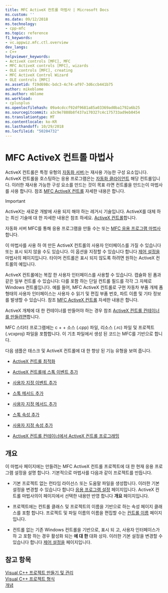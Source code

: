 ```yaml
---
title: MFC ActiveX 컨트롤 마법사 | Microsoft Docs
ms.custom: ''
ms.date: 09/12/2018
ms.technology:
- cpp-mfc
ms.topic: reference
f1_keywords:
- vc.appwiz.mfc.ctl.overview
dev_langs:
- C++
helpviewer_keywords:
- ActiveX controls [MFC], MFC
- MFC ActiveX controls [MFC], wizards
- OLE controls [MFC], creating
- MFC ActiveX Control Wizard
- OLE controls [MFC]
ms.assetid: f19d698c-bdc3-4c74-af97-3d6ccb441b75
author: mikeblome
ms.author: mblome
ms.workload:
- cplusplus
ms.openlocfilehash: 09a4cdccf92df9681a85a03369ad0ba1792a6b25
ms.sourcegitcommit: a3c9e7888b8f437a170327c4c175733ad9eb0454
ms.translationtype: MT
ms.contentlocale: ko-KR
ms.lasthandoff: 10/29/2018
ms.locfileid: "50204732"
---
```

# <a name="mfc-activex-control-wizard"></a>MFC ActiveX 컨트롤 마법사

ActiveX 컨트롤은 특정 유형의 [자동화 서버](../../mfc/automation-servers.md);는 재사용 가능한 구성 요소입니다. ActiveX 컨트롤을 호스팅하는 응용 프로그램은는 [자동화 클라이언트](../../mfc/automation-clients.md) 해당 컨트롤입니다. 이러한 재사용 가능한 구성 요소를 만드는 것이 목표 라면 컨트롤을 만드는이 마법사를 사용 합니다. 참조 [MFC ActiveX 컨트롤](../../mfc/mfc-activex-controls.md) 자세한 내용은 합니다.

>[!IMPORTANT]
> ActiveX는 새로운 개발에 사용 되지 해야 하는 레거시 기술입니다. ActiveX를 대체 하는 최신 기술에 대 한 자세한 내용은 참조 하세요. [ActiveX 컨트롤](../activex-controls.md)합니다.

자동화 서버 MFC를 통해 응용 프로그램을 만들 수는 또는 [MFC 응용 프로그램 마법사](../../mfc/reference/mfc-application-wizard.md)합니다.

이 마법사를 사용 하 여 만든 ActiveX 컨트롤의 사용자 인터페이스를 가질 수 있습니다 또는 표시 되지 않을 수도 있습니다. 이 옵션을 지정할 수 있습니다 합니다 [제어 설정을](../../mfc/reference/control-settings-mfc-activex-control-wizard.md) 마법사의 페이지입니다. 타이머 컨트롤은 표시 되지 않도록 하려면 원하는 ActiveX 컨트롤의 예입니다.

ActiveX 컨트롤에는 복잡 한 사용자 인터페이스를 사용할 수 있습니다. 캡슐화 된 폼과 같은 일부 컨트롤 수 있습니다: 다를 포함 하는 단일 컨트롤 필드를 각각 그 자체로 Windows 컨트롤입니다. 예를 들어, MFC ActiveX 컨트롤로 구현 자동차 부품 개체 폼 형태의 사용자 인터페이스는 사용자 수 읽기 및 편집 부품 번호, 파트 이름 및 기타 정보를 발생할 수 있습니다. 참조 [MFC ActiveX 컨트롤](../../mfc/mfc-activex-controls.md) 자세한 내용은 합니다.

ActiveX 개체에 대 한 컨테이너를 만들어야 하는 경우 참조 [ActiveX 컨트롤 컨테이너를 만들려면](../../mfc/reference/creating-an-mfc-activex-control-container.md)합니다.

MFC 스타터 프로그램에는 c + + 소스 (.cpp) 파일, 리소스 (.rc) 파일 및 프로젝트 (.vcxproj) 파일을 포함합니다. 이 기초 파일에서 생성 된 코드는 MFC를 기반으로 합니다.

다음 샘플은 태스크 및 ActiveX 컨트롤에 대 한 향상 된 기능 유형을 보여 줍니다.

- [ActiveX 컨트롤 최적화](../../mfc/mfc-activex-controls-optimization.md)

- [ActiveX 컨트롤에 스톡 이벤트 추가](../../mfc/mfc-activex-controls-adding-stock-events-to-an-activex-control.md)

- [사용자 지정 이벤트 추가](../../mfc/mfc-activex-controls-adding-custom-events.md)

- [스톡 메서드 추가](../../mfc/mfc-activex-controls-adding-stock-methods.md)

- [사용자 지정 메서드 추가](../../mfc/mfc-activex-controls-adding-custom-methods.md)

- [스톡 속성 추가](../../mfc/mfc-activex-controls-adding-stock-properties.md)

- [사용자 지정 속성 추가](../../mfc/mfc-activex-controls-adding-custom-properties.md)

- [ActiveX 컨트롤 컨테이너에서 ActiveX 컨트롤 프로그래밍](../../mfc/programming-activex-controls-in-a-activex-control-container.md)

## <a name="overview"></a>개요

이 마법사 페이지에는 만들려는 MFC ActiveX 컨트롤 프로젝트에 대 한 현재 응용 프로그램 설정을 설명 합니다. 기본적으로 마법사를 다음과 같이 프로젝트를 만듭니다.

- 기본 프로젝트 없는 런타임 라이선스 또는 도움말 파일을 생성합니다. 이러한 기본 설정을 변경할 수 있습니다 합니다 [응용 프로그램 설정](../../mfc/reference/application-settings-mfc-activex-control-wizard.md) 페이지입니다. ActiveX 컨트롤 마법사의이 페이지에서 선택한 내용만 반영 합니다 **개요** 페이지입니다.

- 프로젝트에는 컨트롤 클래스 및 프로젝트의 이름을 기반으로 하는 속성 페이지 클래스를 포함 합니다. 프로젝트 및 파일 이름의 이름을 편집할 수는 [컨트롤 이름](../../mfc/reference/control-names-mfc-activex-control-wizard.md) 페이지입니다.

- 컨트롤 없는 기존 Windows 컨트롤을 기반으로, 표시 되 고, 사용자 인터페이스가 하 고 포함 하는 경우 활성화 되는 **에 대 한** 대화 상자. 이러한 기본 설정을 변경할 수 있습니다 합니다 [제어 설정을](../../mfc/reference/control-settings-mfc-activex-control-wizard.md) 페이지입니다.

## <a name="see-also"></a>참고 항목

[Visual C++ 프로젝트 만들기 및 관리](../../ide/creating-and-managing-visual-cpp-projects.md)<br/>
[Visual C++ 프로젝트 형식](../../ide/visual-cpp-project-types.md)<br/>
[개념](../../atl/active-template-library-atl-concepts.md)

